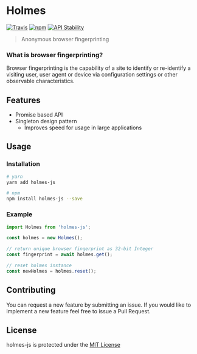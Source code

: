 # Holmes
[![Travis](https://img.shields.io/travis/johnsylvain/holmes-js.svg)]()
[![npm](https://img.shields.io/npm/v/holmes-js.svg)]()
[![API Stability](https://img.shields.io/badge/stability-experimental-orange.svg)]()
> Anonymous browser fingerprinting

### What is browser fingerprinting?
Browser fingerprinting is the capability of a site to identify or
re-identify a visiting user, user agent or device via configuration settings or
other observable characteristics.

## Features
- Promise based API
- Singleton design pattern
  - Improves speed for usage in large applications

## Usage

### Installation
```bash
# yarn
yarn add holmes-js

# npm
npm install holmes-js --save
```

### Example
```js
import Holmes from 'holmes-js';

const holmes = new Holmes();

// return unique browser fingerprint as 32-bit Integer
const fingerprint = await holmes.get();

// reset holmes instance
const newHolmes = holmes.reset();
```

## Contributing
You can request a new feature by submitting an issue. If you would like to implement a new feature feel free to issue a Pull Request.

## License
holmes-js is protected under the [MIT License](https://choosealicense.com/licenses/mit/)